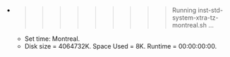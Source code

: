 * >>>>>>>>> Running inst-std-system-xtra-tz-montreal.sh ...
  * Set time: Montreal.
  * Disk size = 4064732K. Space Used = 8K. Runtime = 00:00:00:00.
